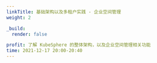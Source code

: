 ```yaml
---
linkTitle: 基础架构以及多租户实践 - 企业空间管理
weight: 2

_build:
  render: false

profit: 了解 KubeSphere 的整体架构，以及企业空间管理相关功能
time: 2021-12-17 20:00-20:40
---
```

